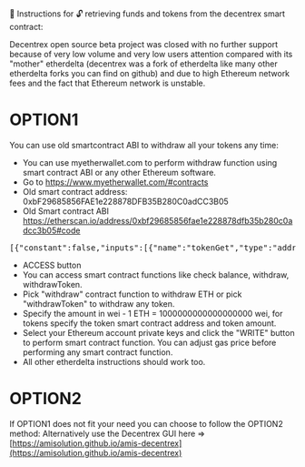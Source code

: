 :memo: Instructions for :unlock: retrieving funds and tokens from the decentrex smart contract:

Decentrex open source beta project was closed with no further support because of very low volume and very low users attention compared with its "mother" etherdelta (decentrex was a fork of etherdelta like many other etherdelta forks you can find on github) and due to high Ethereum network fees and the fact that Ethereum network is unstable. 

# OPTION1
You can use old smartcontract ABI to withdraw all your tokens any time:

- You can use myetherwallet.com to perform withdraw function using smart contract ABI or any other Ethereum software.
- Go to https://www.myetherwallet.com/#contracts
- Old smart contract address: 0xbF29685856FAE1e228878DFB35B280C0adCC3B05
- Old Smart contract ABI https://etherscan.io/address/0xbf29685856fae1e228878dfb35b280c0adcc3b05#code
<pre>
[{"constant":false,"inputs":[{"name":"tokenGet","type":"address"},{"name":"amountGet","type":"uint256"},{"name":"tokenGive","type":"address"},{"name":"amountGive","type":"uint256"},{"name":"expires","type":"uint256"},{"name":"nonce","type":"uint256"},{"name":"user","type":"address"},{"name":"v","type":"uint8"},{"name":"r","type":"bytes32"},{"name":"s","type":"bytes32"},{"name":"amount","type":"uint256"}],"name":"trade","outputs":[],"payable":false,"type":"function"},{"constant":false,"inputs":[{"name":"tokenGet","type":"address"},{"name":"amountGet","type":"uint256"},{"name":"tokenGive","type":"address"},{"name":"amountGive","type":"uint256"},{"name":"expires","type":"uint256"},{"name":"nonce","type":"uint256"}],"name":"order","outputs":[],"payable":false,"type":"function"},{"constant":true,"inputs":[{"name":"","type":"address"},{"name":"","type":"bytes32"}],"name":"orderFills","outputs":[{"name":"","type":"uint256"}],"payable":false,"type":"function"},{"constant":false,"inputs":[{"name":"tokenGet","type":"address"},{"name":"amountGet","type":"uint256"},{"name":"tokenGive","type":"address"},{"name":"amountGive","type":"uint256"},{"name":"expires","type":"uint256"},{"name":"nonce","type":"uint256"},{"name":"v","type":"uint8"},{"name":"r","type":"bytes32"},{"name":"s","type":"bytes32"}],"name":"cancelOrder","outputs":[],"payable":false,"type":"function"},{"constant":false,"inputs":[{"name":"amount","type":"uint256"}],"name":"withdraw","outputs":[],"payable":false,"type":"function"},{"constant":false,"inputs":[{"name":"token","type":"address"},{"name":"amount","type":"uint256"}],"name":"depositToken","outputs":[],"payable":false,"type":"function"},{"constant":true,"inputs":[{"name":"tokenGet","type":"address"},{"name":"amountGet","type":"uint256"},{"name":"tokenGive","type":"address"},{"name":"amountGive","type":"uint256"},{"name":"expires","type":"uint256"},{"name":"nonce","type":"uint256"},{"name":"user","type":"address"},{"name":"v","type":"uint8"},{"name":"r","type":"bytes32"},{"name":"s","type":"bytes32"}],"name":"amountFilled","outputs":[{"name":"","type":"uint256"}],"payable":false,"type":"function"},{"constant":true,"inputs":[{"name":"","type":"address"},{"name":"","type":"address"}],"name":"tokens","outputs":[{"name":"","type":"uint256"}],"payable":false,"type":"function"},{"constant":false,"inputs":[{"name":"feeMake_","type":"uint256"}],"name":"changeFeeMake","outputs":[],"payable":false,"type":"function"},{"constant":true,"inputs":[],"name":"feeMake","outputs":[{"name":"","type":"uint256"}],"payable":false,"type":"function"},{"constant":false,"inputs":[{"name":"feeRebate_","type":"uint256"}],"name":"changeFeeRebate","outputs":[],"payable":false,"type":"function"},{"constant":true,"inputs":[],"name":"feeAccount","outputs":[{"name":"","type":"address"}],"payable":false,"type":"function"},{"constant":true,"inputs":[{"name":"tokenGet","type":"address"},{"name":"amountGet","type":"uint256"},{"name":"tokenGive","type":"address"},{"name":"amountGive","type":"uint256"},{"name":"expires","type":"uint256"},{"name":"nonce","type":"uint256"},{"name":"user","type":"address"},{"name":"v","type":"uint8"},{"name":"r","type":"bytes32"},{"name":"s","type":"bytes32"},{"name":"amount","type":"uint256"},{"name":"sender","type":"address"}],"name":"testTrade","outputs":[{"name":"","type":"bool"}],"payable":false,"type":"function"},{"constant":false,"inputs":[{"name":"feeAccount_","type":"address"}],"name":"changeFeeAccount","outputs":[],"payable":false,"type":"function"},{"constant":true,"inputs":[],"name":"feeRebate","outputs":[{"name":"","type":"uint256"}],"payable":false,"type":"function"},{"constant":false,"inputs":[{"name":"feeTake_","type":"uint256"}],"name":"changeFeeTake","outputs":[],"payable":false,"type":"function"},{"constant":false,"inputs":[{"name":"admin_","type":"address"}],"name":"changeAdmin","outputs":[],"payable":false,"type":"function"},{"constant":false,"inputs":[{"name":"token","type":"address"},{"name":"amount","type":"uint256"}],"name":"withdrawToken","outputs":[],"payable":false,"type":"function"},{"constant":true,"inputs":[{"name":"","type":"address"},{"name":"","type":"bytes32"}],"name":"orders","outputs":[{"name":"","type":"bool"}],"payable":false,"type":"function"},{"constant":true,"inputs":[],"name":"feeTake","outputs":[{"name":"","type":"uint256"}],"payable":false,"type":"function"},{"constant":false,"inputs":[],"name":"deposit","outputs":[],"payable":true,"type":"function"},{"constant":false,"inputs":[{"name":"accountLevelsAddr_","type":"address"}],"name":"changeAccountLevelsAddr","outputs":[],"payable":false,"type":"function"},{"constant":true,"inputs":[],"name":"accountLevelsAddr","outputs":[{"name":"","type":"address"}],"payable":false,"type":"function"},{"constant":true,"inputs":[{"name":"token","type":"address"},{"name":"user","type":"address"}],"name":"balanceOf","outputs":[{"name":"","type":"uint256"}],"payable":false,"type":"function"},{"constant":true,"inputs":[],"name":"admin","outputs":[{"name":"","type":"address"}],"payable":false,"type":"function"},{"constant":true,"inputs":[{"name":"tokenGet","type":"address"},{"name":"amountGet","type":"uint256"},{"name":"tokenGive","type":"address"},{"name":"amountGive","type":"uint256"},{"name":"expires","type":"uint256"},{"name":"nonce","type":"uint256"},{"name":"user","type":"address"},{"name":"v","type":"uint8"},{"name":"r","type":"bytes32"},{"name":"s","type":"bytes32"}],"name":"availableVolume","outputs":[{"name":"","type":"uint256"}],"payable":false,"type":"function"},{"inputs":[{"name":"admin_","type":"address"},{"name":"feeAccount_","type":"address"},{"name":"accountLevelsAddr_","type":"address"},{"name":"feeMake_","type":"uint256"},{"name":"feeTake_","type":"uint256"},{"name":"feeRebate_","type":"uint256"}],"payable":false,"type":"constructor"},{"payable":false,"type":"fallback"},{"anonymous":false,"inputs":[{"indexed":false,"name":"tokenGet","type":"address"},{"indexed":false,"name":"amountGet","type":"uint256"},{"indexed":false,"name":"tokenGive","type":"address"},{"indexed":false,"name":"amountGive","type":"uint256"},{"indexed":false,"name":"expires","type":"uint256"},{"indexed":false,"name":"nonce","type":"uint256"},{"indexed":false,"name":"user","type":"address"}],"name":"Order","type":"event"},{"anonymous":false,"inputs":[{"indexed":false,"name":"tokenGet","type":"address"},{"indexed":false,"name":"amountGet","type":"uint256"},{"indexed":false,"name":"tokenGive","type":"address"},{"indexed":false,"name":"amountGive","type":"uint256"},{"indexed":false,"name":"expires","type":"uint256"},{"indexed":false,"name":"nonce","type":"uint256"},{"indexed":false,"name":"user","type":"address"},{"indexed":false,"name":"v","type":"uint8"},{"indexed":false,"name":"r","type":"bytes32"},{"indexed":false,"name":"s","type":"bytes32"}],"name":"Cancel","type":"event"},{"anonymous":false,"inputs":[{"indexed":false,"name":"tokenGet","type":"address"},{"indexed":false,"name":"amountGet","type":"uint256"},{"indexed":false,"name":"tokenGive","type":"address"},{"indexed":false,"name":"amountGive","type":"uint256"},{"indexed":false,"name":"get","type":"address"},{"indexed":false,"name":"give","type":"address"}],"name":"Trade","type":"event"},{"anonymous":false,"inputs":[{"indexed":false,"name":"token","type":"address"},{"indexed":false,"name":"user","type":"address"},{"indexed":false,"name":"amount","type":"uint256"},{"indexed":false,"name":"balance","type":"uint256"}],"name":"Deposit","type":"event"},{"anonymous":false,"inputs":[{"indexed":false,"name":"token","type":"address"},{"indexed":false,"name":"user","type":"address"},{"indexed":false,"name":"amount","type":"uint256"},{"indexed":false,"name":"balance","type":"uint256"}],"name":"Withdraw","type":"event"}]
</pre>
- ACCESS button
- You can access smart contract functions like check balance, withdraw, withdrawToken.
- Pick "withdraw" contract function to withdraw ETH or pick "withdrawToken" to withdraw any token.
- Specify the amount in wei - 1 ETH = 1000000000000000000 wei, for tokens specify the token smart contract address and token amount.
- Select your Ethereum account private keys and click the "WRITE" button to perform smart contract function. You can adjust gas price before performing any smart contract function.
- All other etherdelta instructions should work too.

# OPTION2
If OPTION1 does not fit your need you can choose to follow the OPTION2 method:
Alternatively use the Decentrex GUI here => [https://amisolution.github.io/amis-decentrex](https://amisolution.github.io/amis-decentrex) 
